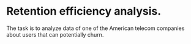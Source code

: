 # Retention efficiency analysis.

The task is to analyze data of one of the American telecom companies about users that can potentially churn.
